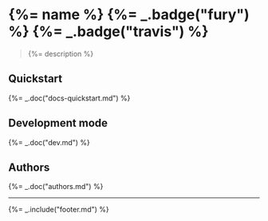 # {%= name %} {%= _.badge("fury") %} {%= _.badge("travis") %}

> {%= description %}

## Quickstart
{%= _.doc("docs-quickstart.md") %}

## Development mode
{%= _.doc("dev.md") %}


## Authors
{%= _.doc("authors.md") %}

***

{%= _.include("footer.md") %}